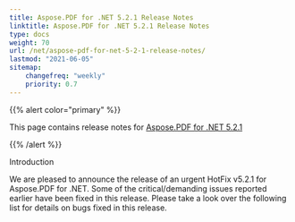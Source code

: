 ```yaml
---
title: Aspose.PDF for .NET 5.2.1 Release Notes
linktitle: Aspose.PDF for .NET 5.2.1 Release Notes
type: docs
weight: 70
url: /net/aspose-pdf-for-net-5-2-1-release-notes/
lastmod: "2021-06-05"
sitemap:
    changefreq: "weekly"
    priority: 0.7
---
```


{{% alert color="primary" %}}

This page contains release notes for [Aspose.PDF for .NET 5.2.1](http://www.aspose.com/downloads/pdf/net/new-releases/aspose.pdf-for-.net-5.2.1/)

{{% /alert %}}

Introduction

We are pleased to announce the release of an urgent HotFix v5.2.1 for Aspose.PDF for .NET. Some of the critical/demanding issues reported earlier have been fixed in this release. Please take a look over the following list for details on bugs fixed in this release.
